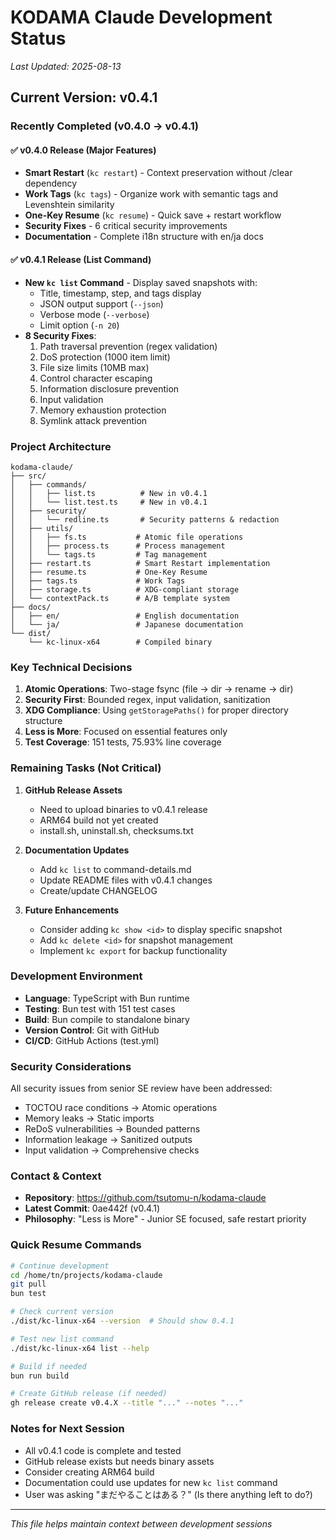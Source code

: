 # KODAMA Claude Development Status
*Last Updated: 2025-08-13*

## Current Version: v0.4.1

### Recently Completed (v0.4.0 → v0.4.1)

#### ✅ v0.4.0 Release (Major Features)
- **Smart Restart** (`kc restart`) - Context preservation without /clear dependency
- **Work Tags** (`kc tags`) - Organize work with semantic tags and Levenshtein similarity
- **One-Key Resume** (`kc resume`) - Quick save + restart workflow
- **Security Fixes** - 6 critical security improvements
- **Documentation** - Complete i18n structure with en/ja docs

#### ✅ v0.4.1 Release (List Command)
- **New `kc list` Command** - Display saved snapshots with:
  - Title, timestamp, step, and tags display
  - JSON output support (`--json`)
  - Verbose mode (`--verbose`)
  - Limit option (`-n 20`)
- **8 Security Fixes**:
  1. Path traversal prevention (regex validation)
  2. DoS protection (1000 item limit)
  3. File size limits (10MB max)
  4. Control character escaping
  5. Information disclosure prevention
  6. Input validation
  7. Memory exhaustion protection
  8. Symlink attack prevention

### Project Architecture

```
kodama-claude/
├── src/
│   ├── commands/
│   │   ├── list.ts          # New in v0.4.1
│   │   └── list.test.ts     # New in v0.4.1
│   ├── security/
│   │   └── redline.ts       # Security patterns & redaction
│   ├── utils/
│   │   ├── fs.ts           # Atomic file operations
│   │   ├── process.ts      # Process management
│   │   └── tags.ts         # Tag management
│   ├── restart.ts          # Smart Restart implementation
│   ├── resume.ts           # One-Key Resume
│   ├── tags.ts             # Work Tags
│   ├── storage.ts          # XDG-compliant storage
│   └── contextPack.ts      # A/B template system
├── docs/
│   ├── en/                 # English documentation
│   └── ja/                 # Japanese documentation
└── dist/
    └── kc-linux-x64        # Compiled binary
```

### Key Technical Decisions

1. **Atomic Operations**: Two-stage fsync (file → dir → rename → dir)
2. **Security First**: Bounded regex, input validation, sanitization
3. **XDG Compliance**: Using `getStoragePaths()` for proper directory structure
4. **Less is More**: Focused on essential features only
5. **Test Coverage**: 151 tests, 75.93% line coverage

### Remaining Tasks (Not Critical)

1. **GitHub Release Assets**
   - Need to upload binaries to v0.4.1 release
   - ARM64 build not yet created
   - install.sh, uninstall.sh, checksums.txt

2. **Documentation Updates**
   - Add `kc list` to command-details.md
   - Update README files with v0.4.1 changes
   - Create/update CHANGELOG

3. **Future Enhancements**
   - Consider adding `kc show <id>` to display specific snapshot
   - Add `kc delete <id>` for snapshot management
   - Implement `kc export` for backup functionality

### Development Environment

- **Language**: TypeScript with Bun runtime
- **Testing**: Bun test with 151 test cases
- **Build**: Bun compile to standalone binary
- **Version Control**: Git with GitHub
- **CI/CD**: GitHub Actions (test.yml)

### Security Considerations

All security issues from senior SE review have been addressed:
- TOCTOU race conditions → Atomic operations
- Memory leaks → Static imports
- ReDoS vulnerabilities → Bounded patterns
- Information leakage → Sanitized outputs
- Input validation → Comprehensive checks

### Contact & Context

- **Repository**: https://github.com/tsutomu-n/kodama-claude
- **Latest Commit**: 0ae442f (v0.4.1)
- **Philosophy**: "Less is More" - Junior SE focused, safe restart priority

### Quick Resume Commands

```bash
# Continue development
cd /home/tn/projects/kodama-claude
git pull
bun test

# Check current version
./dist/kc-linux-x64 --version  # Should show 0.4.1

# Test new list command
./dist/kc-linux-x64 list --help

# Build if needed
bun run build

# Create GitHub release (if needed)
gh release create v0.4.X --title "..." --notes "..."
```

### Notes for Next Session

- All v0.4.1 code is complete and tested
- GitHub release exists but needs binary assets
- Consider creating ARM64 build
- Documentation could use updates for new `kc list` command
- User was asking "まだやることはある？" (Is there anything left to do?)

---
*This file helps maintain context between development sessions*